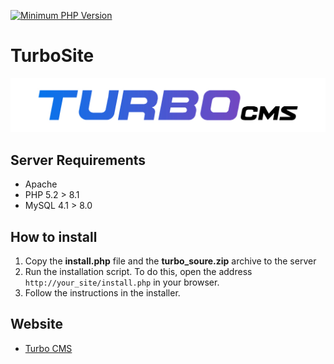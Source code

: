 [![Minimum PHP Version](https://img.shields.io/badge/php-%3E%3D%208.0-8892BF.svg?style=flat-square)](https://php.net/)

# TurboSite

<img src="./turbo-banner.jpg" style="max-width: 100%; margin-left: auto; margin-right: auto;" />

## Server Requirements
- Apache
- PHP 5.2 > 8.1
- MySQL 4.1 > 8.0

## How to install

1. Copy the **install.php** file and the **turbo_soure.zip** archive to the server
2. Run the installation script. To do this, open the address `http://your_site/install.php` in your browser.
3. Follow the instructions in the installer.

## Website
- [Turbo CMS](https://turbo-cms.com/)
